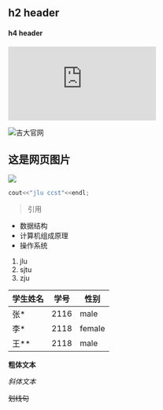 ## h2 header

#### h4 header

![查看另一个文件请点击这里](https://github.com/syiqun/homework/blob/main/README.md)

![吉大官网](https://www.jlu.edu.cn/)

## 这是网页图片

![](https://img2.baidu.com/it/u=2837672299,1045265734&fm=26&fmt=auto&gp=0.jpg)


```C++
cout<<"jlu ccst"<<endl;
```


> 引用


- 数据结构
- 计算机组成原理
- 操作系统



1. jlu
2. sjtu
3. zju



| 学生姓名 | 学号 | 性别 |
| -------- | ---- | ---- |
| 张*      | 2116 | male  |
| 李*      | 2118 | female   |
| 王**     | 2118 | male   |

**粗体文本**

*斜体文本*

~~划线句~~

